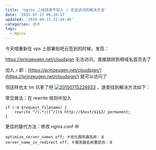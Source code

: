 ```yaml
---
title: 'nginx 二级目录不加入 / 无法访问的解决方法'
date: '2015-07-17 06:16:17'
updated: '2016-04-11 21:44:46'
categories: 技术
tags:
  - Nginx
---
```


今天咱重新在 vps 上部署贴吧云签到的时候，发现：

https://prinzeugen.net/cloudsign 无法访问，直接跳转到根域名首页去了

加入 `/` 即：[https://prinzeugen.net/cloudsign/](https://prinzeugen.net/cloudsign/) 就可以访问了

但这样也太 tm 坑爹了吧 [![20150715224933](https://img.blessing.studio/images/2015/07/2015-07-15_14-49-46.jpg)](https://img.blessing.studio/images/2015/07/2015-07-15_14-49-46.jpg) ，遂查找到解决方法如下：

常见做法：在 rewrite 规则中加入

```nginx
if (-d $request_filename) { 
    rewrite ^/(.*)([^/])$ http://$host/$1$2/ permanent; 
}
```

更佳的替代方法：修改 ngnix.conf 中

```
optimize_server_names off; ＃优化服务器名称：关 
server_name_in_redirect off; ＃服务器名称重定向：关
```

